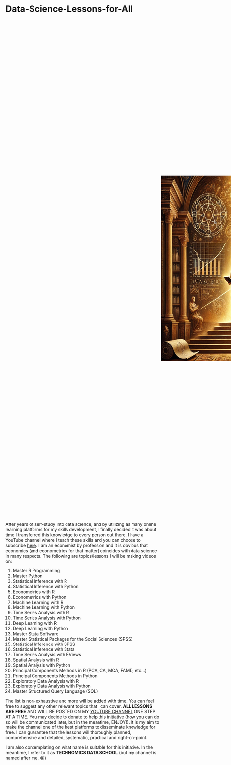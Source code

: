 # Data-Science-Lessons-for-All

<img style="margin: 100%;" src="https://github.com/elijah-appiah/Data-Science-Lessons-for-All/blob/main/data%20science%20painting.webp" alt="data science" width="600" height="600">

After years of self-study into data science, and by utilizing as many online learning platforms for my skills development, I finally decided it was about time I transferred this knowledge to every person out there. I have a YouTube channel where I teach these skills and you can choose to subscribe [here](https://www.youtube.com/c/ElijahAppiah). I am an economist by profession and it is obvious that economics (and econometrics for that matter) coincides with data science in many respects. The following are topics/lessons I will be making videos on:

1. Master R Programming
2. Master Python
3. Statistical Inference with R
4. Statistical Inference with Python
5. Econometrics with R
6. Econometrics with Python
7. Machine Learning with R
8. Machine Learning with Python
9. Time Series Analysis with R
10. Time Series Analysis with Python
11. Deep Learning with R
12. Deep Learning with Python
13. Master Stata Software
14. Master Statistical Packages for the Social Sciences (SPSS)
15. Statistical Inference with SPSS
16. Statistical Inference with Stata
17. Time Series Analysis with EViews
18. Spatial Analysis with R
19. Spatial Analysis with Python
20. Principal Components Methods in R (PCA, CA, MCA, FAMD, etc…)
21. Principal Components Methods in Python
22. Exploratory Data Analysis with R
23. Exploratory Data Analysis with Python
24. Master Structured Query Language (SQL)

The list is non-exhaustive and more will be added with time. You can feel free to suggest any other relevant topics that I can cover. **ALL LESSONS ARE FREE** AND WILL BE POSTED ON MY [YOUTUBE CHANNEL](https://www.youtube.com/c/ElijahAppiah) ONE STEP AT A TIME. You may decide to donate to help this initiative (how you can do so will be communicated later, but in the meantime, ENJOY!). It is my aim to make the channel one of the best platforms to disseminate knowledge for free. I can guarantee that the lessons will thoroughly planned, comprehensive and detailed, systematic, practical and right-on-point.

I am also contemplating on what name is suitable for this initiative. In the meantime, I refer to it as **TECHNOMICS DATA SCHOOL** (but my channel is named after me. 😜)
